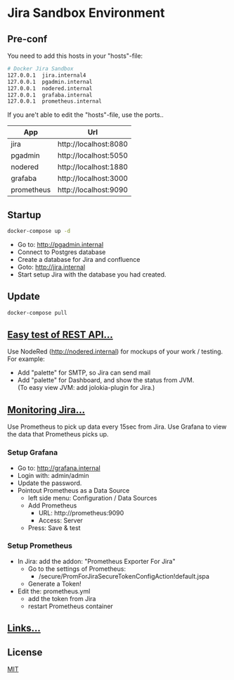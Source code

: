 # Jira Sandbox Environment

## Pre-conf
You need to add this hosts in your "hosts"-file:

```bash
# Docker Jira Sandbox
127.0.0.1  jira.internal4
127.0.0.1  pgadmin.internal
127.0.0.1  nodered.internal
127.0.0.1  grafaba.internal
127.0.0.1  prometheus.internal

```
If you are't able to edit the "hosts"-file, use the ports..  

App        | Url
-----------|----------------------  
jira       | http://localhost:8080
pgadmin    | http://localhost:5050
nodered    | http://localhost:1880
grafaba    | http://localhost:3000
prometheus | http://localhost:9090

## Startup
````bash
docker-compose up -d
````
- Go to: http://pgadmin.internal
- Connect to Postgres database
- Create a database for Jira and confluence
- Goto: http://jira.internal
- Start setup Jira with the database you had created.

## Update
````bash
docker-compose pull
````


## [Easy test of REST API...](nodered.md)
Use NodeRed (http://nodered.internal) for mockups of your work / testing.  
For example:  
- Add "palette" for SMTP, so Jira can send mail  
- Add "palette" for Dashboard, and show the status from JVM.  
  (To easy view JVM: add jolokia-plugin for Jira.)

## [Monitoring Jira...](prometheus_grafana)
Use Prometheus to pick up data every 15sec from Jira.
Use Grafana to view the data that Prometheus picks up.

### Setup Grafana
- Go to: http://grafana.internal
- Login with: admin/admin
- Update the password.
- Pointout Prometheus as a Data Source
  - left side menu: Configuration / Data Sources
  - Add Prometheus
    - URL: http://prometheus:9090
    - Access: Server
  - Press: Save & test
### Setup Prometheus
- In Jira: add the addon: "Prometheus Exporter For Jira"
  - Go to the settings of Prometheus:
    - /secure/PromForJiraSecureTokenConfigAction!default.jspa
  - Generate a Token!
- Edit the: prometheus.yml
  - add the token from Jira
  - restart Prometheus container
  

## [Links...](links.md)


## License  
[MIT](https://choosealicense.com/licenses/mit/)
